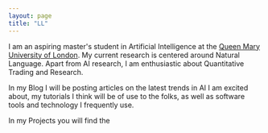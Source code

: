 ```yaml
---
layout: page
title: "LL"
---
```

I am an aspiring master's student in Artificial Intelligence at the [Queen Mary University of London](https://www.qmul.ac.uk). My current research is centered around Natural Language. 
Apart from AI research, I am enthusiastic about Quantitative Trading and Research.  

In my Blog I will be posting articles on the latest trends in AI I am excited about, my tutorials I think will be of use to the folks, as well as software tools and technology I frequently use.

In my Projects you will find the 
